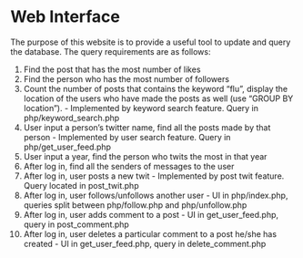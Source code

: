 # Web Interface
The purpose of this website is to provide a useful tool to update and query the database.
The query requirements are as follows:

1. Find the post that has the most number of likes
2. Find the person who has the most number of followers
3. Count the number of posts that contains the keyword “flu”, display the location of the users who have made the posts as well (use “GROUP BY location”). - Implemented by keyword search feature. Query in php/keyword_search.php
4. User input a person’s twitter name, find all the posts made by that person - Implemented by user search feature. Query in php/get_user_feed.php
5. User input a year, find the person who twits the most in that year
6. After log in, find all the senders of messages to the user
7. After log in, user posts a new twit - Implemented by post twit feature. Query located in post_twit.php
8. After log in, user follows/unfollows another user - UI in php/index.php, queries split between php/follow.php and php/unfollow.php
9. After log in, user adds comment to a post - UI in get_user_feed.php, query in post_comment.php
10. After log in, user deletes a particular comment to a post he/she has created - UI in get_user_feed.php, query in delete_comment.php
